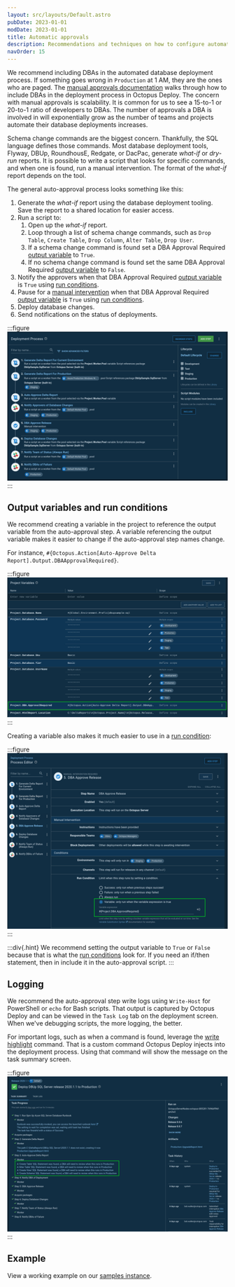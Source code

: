 ```yaml
---
layout: src/layouts/Default.astro
pubDate: 2023-01-01
modDate: 2023-01-01
title: Automatic approvals
description: Recommendations and techniques on how to configure automatic approvals in an automated database deployment process.
navOrder: 15
---
```


We recommend including DBAs in the automated database deployment process.  If something goes wrong in `Production` at 1 AM, they are the ones who are paged.  The [manual approvals documentation](/docs/deployments/databases/common-patterns/manual-approvals) walks through how to include DBAs in the deployment process in Octopus Deploy.  The concern with manual approvals is scalability.  It is common for us to see a 15-to-1 or 20-to-1 ratio of developers to DBAs.  The number of approvals a DBA is involved in will exponentially grow as the number of teams and projects automate their database deployments increases.  

Schema change commands are the biggest concern.  Thankfully, the SQL language defines those commands.  Most database deployment tools, Flyway, DBUp, RoundhousE, Redgate, or DacPac, generate *what-if* or *dry-run* reports.  It is possible to write a script that looks for specific commands, and when one is found, run a manual intervention.  The format of the *what-if* report depends on the tool.  

The general auto-approval process looks something like this:

1. Generate the *what-if* report using the database deployment tooling.  Save the report to a shared location for easier access.
2. Run a script to:
    1. Open up the *what-if* report.
    2. Loop through a list of schema change commands, such as `Drop Table`, `Create Table`, `Drop Column`, `Alter Table`, `Drop User`.
    3. If a schema change command is found set a DBA Approval Required [output variable](/docs/projects/variables/output-variables) to `True`.
    4. If no schema change command is found set the same DBA Approval Required [output variable](/docs/projects/variables/output-variables) to `False`. 
3. Notify the approvers when that DBA Approval Required [output variable](/docs/projects/variables/output-variables) is `True` using [run conditions](/docs/projects/steps/conditions/#run-condition).
4. Pause for a [manual intervention](/docs/projects/built-in-step-templates/manual-intervention-and-approvals/) when that DBA Approval Required [output variable](/docs/projects/variables/output-variables) is `True` using [run conditions](/docs/projects/steps/conditions/#run-condition).
5. Deploy database changes.
6. Send notifications on the status of deployments.

:::figure
![IMage showing an example auto approve deployment process](/docs/deployments/databases/common-patterns/images/auto_approve_deployment_process.png "width=500")
:::

## Output variables and run conditions

We recommend creating a variable in the project to reference the output variable from the auto-approval step.  A variable referencing the output variable makes it easier to change if the auto-approval step names change.

For instance, `#{Octopus.Action[Auto-Approve Delta Report].Output.DBAApprovalRequired}`.

:::figure
![Image showing the auto approve output variable](/docs/deployments/databases/common-patterns/images/auto_approve_output_variable_variable.png "width=500")
:::

Creating a variable also makes it much easier to use in a [run condition](/docs/projects/steps/conditions/#run-condition):

:::figure
![](/docs/deployments/databases/common-patterns/images/auto_approve_run_conditions.png "width=500")
:::

:::div{.hint}
We recommend setting the output variable to `True` or `False` because that is what the [run conditions](/docs/projects/steps/conditions/#run-condition) look for.  If you need an if/then statement, then in include it in the auto-approval script.
:::

## Logging

We recommend the auto-approval step write logs using `Write-Host` for PowerShell or `echo` for Bash scripts.  That output is captured by Octopus Deploy and can be viewed in the `Task Log` tab on the deployment screen.  When we've debugging scripts, the more logging, the better.

For important logs, such as when a command is found, leverage the [write highlight](/docs/deployments/custom-scripts/logging-messages-in-scripts) command.  That is a custom command Octopus Deploy injects into the deployment process.  Using that command will show the message on the task summary screen.

:::figure
![](/docs/deployments/databases/common-patterns/images/auto_approve_write_highlight.png "width=500")
:::

## Example

View a working example on our [samples instance](https://samples.octopus.app/app#/Spaces-106/projects/dbup-sql-server-worker-pool-variable-type/deployments/process).